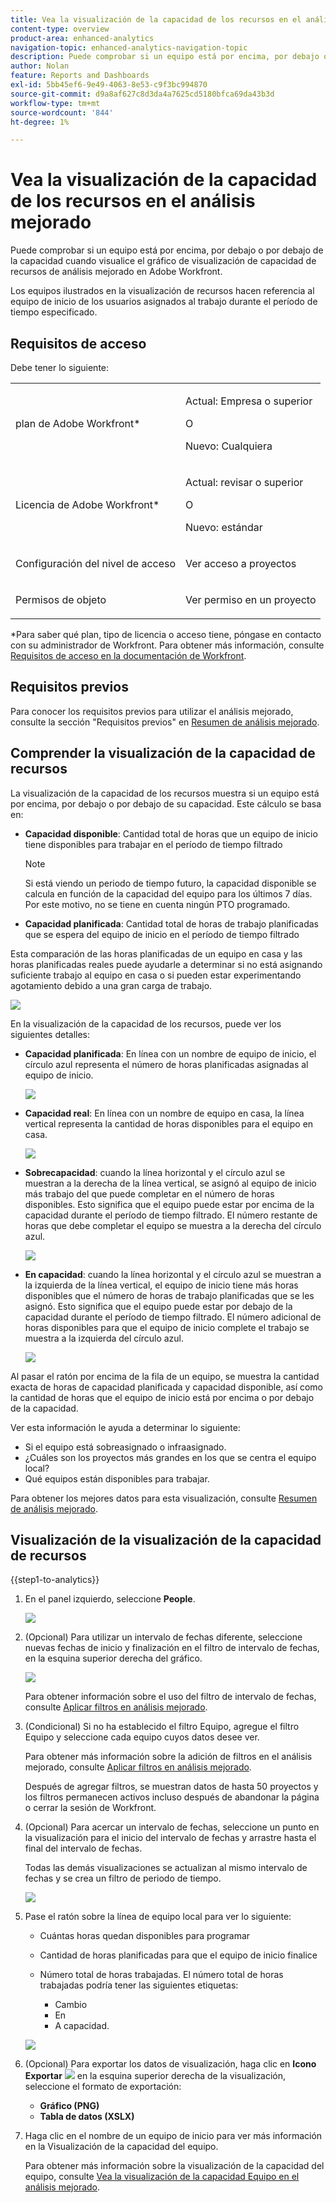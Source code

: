 ```yaml
---
title: Vea la visualización de la capacidad de los recursos en el análisis mejorado
content-type: overview
product-area: enhanced-analytics
navigation-topic: enhanced-analytics-navigation-topic
description: Puede comprobar si un equipo está por encima, por debajo o por debajo de la capacidad cuando visualice el gráfico de visualización de capacidad de recursos de análisis mejorado en Adobe Workfront.
author: Nolan
feature: Reports and Dashboards
exl-id: 5bb45ef6-9e49-4063-8e53-c9f3bc994870
source-git-commit: d9a8af627c8d3da4a7625cd5180bfca69da43b3d
workflow-type: tm+mt
source-wordcount: '844'
ht-degree: 1%

---
```


# Vea la visualización de la capacidad de los recursos en el análisis mejorado

<!--Audited: 01/2024-->

Puede comprobar si un equipo está por encima, por debajo o por debajo de la capacidad cuando visualice el gráfico de visualización de capacidad de recursos de análisis mejorado en Adobe Workfront.

Los equipos ilustrados en la visualización de recursos hacen referencia al equipo de inicio de los usuarios asignados al trabajo durante el período de tiempo especificado.

## Requisitos de acceso

Debe tener lo siguiente:

<table style="table-layout:auto"> 
 <col> 
 <col> 
 <tbody> 
  <tr> 
   <td>plan de Adobe Workfront</a>*</td> 
   <td> <p>Actual: Empresa o superior</p>
   O
   <p>Nuevo: Cualquiera</p>
    </td> 
  </tr> 
  <tr> 
   <td>Licencia de Adobe Workfront*</td> 
   <td> <p>Actual: revisar o superior</p>
   O
   <p>Nuevo: estándar</p> </td> 
  </tr> 
  <tr> 
   <td role="rowheader">Configuración del nivel de acceso</td> 
   <td> <p>Ver acceso a proyectos</p></td> 
  </tr> 
  <tr> 
   <td role="rowheader">Permisos de objeto</td> 
   <td> <p>Ver permiso en un proyecto</p>  </td> 
  </tr> 
 </tbody> 
</table>

*Para saber qué plan, tipo de licencia o acceso tiene, póngase en contacto con su administrador de Workfront. Para obtener más información, consulte [Requisitos de acceso en la documentación de Workfront](/help/quicksilver/administration-and-setup/add-users/access-levels-and-object-permissions/access-level-requirements-in-documentation.md).

## Requisitos previos

Para conocer los requisitos previos para utilizar el análisis mejorado, consulte la sección &quot;Requisitos previos&quot; en [Resumen de análisis mejorado](../enhanced-analytics/enhanced-analytics-overview.md).

## Comprender la visualización de la capacidad de recursos

La visualización de la capacidad de los recursos muestra si un equipo está por encima, por debajo o por debajo de su capacidad. Este cálculo se basa en:

* **Capacidad disponible**: Cantidad total de horas que un equipo de inicio tiene disponibles para trabajar en el período de tiempo filtrado

  >[!NOTE]
  >
  >Si está viendo un periodo de tiempo futuro, la capacidad disponible se calcula en función de la capacidad del equipo para los últimos 7 días. Por este motivo, no se tiene en cuenta ningún PTO programado.

* **Capacidad planificada**: Cantidad total de horas de trabajo planificadas que se espera del equipo de inicio en el período de tiempo filtrado

Esta comparación de las horas planificadas de un equipo en casa y las horas planificadas reales puede ayudarle a determinar si no está asignando suficiente trabajo al equipo en casa o si pueden estar experimentando agotamiento debido a una gran carga de trabajo.

![](assets/resource-capacity-350x110.png)

En la visualización de la capacidad de los recursos, puede ver los siguientes detalles:

* **Capacidad planificada**: En línea con un nombre de equipo de inicio, el círculo azul representa el número de horas planificadas asignadas al equipo de inicio.

  ![](assets/resource-capacity-blue-circle.png)

* **Capacidad real**: En línea con un nombre de equipo en casa, la línea vertical representa la cantidad de horas disponibles para el equipo en casa.

  ![](assets/resource-capacity-vertical-line.png)

* **Sobrecapacidad**: cuando la línea horizontal y el círculo azul se muestran a la derecha de la línea vertical, se asignó al equipo de inicio más trabajo del que puede completar en el número de horas disponibles. Esto significa que el equipo puede estar por encima de la capacidad durante el período de tiempo filtrado. El número restante de horas que debe completar el equipo se muestra a la derecha del círculo azul.

  ![](assets/resource-capacity-over-capacity.png)

* **En capacidad**: cuando la línea horizontal y el círculo azul se muestran a la izquierda de la línea vertical, el equipo de inicio tiene más horas disponibles que el número de horas de trabajo planificadas que se les asignó. Esto significa que el equipo puede estar por debajo de la capacidad durante el período de tiempo filtrado. El número adicional de horas disponibles para que el equipo de inicio complete el trabajo se muestra a la izquierda del círculo azul.

  ![](assets/resource-capacity-under-capacity.png)

Al pasar el ratón por encima de la fila de un equipo, se muestra la cantidad exacta de horas de capacidad planificada y capacidad disponible, así como la cantidad de horas que el equipo de inicio está por encima o por debajo de la capacidad.

Ver esta información le ayuda a determinar lo siguiente:

* Si el equipo está sobreasignado o infraasignado.
* ¿Cuáles son los proyectos más grandes en los que se centra el equipo local?
* Qué equipos están disponibles para trabajar.

Para obtener los mejores datos para esta visualización, consulte [Resumen de análisis mejorado](../enhanced-analytics/enhanced-analytics-overview.md).

## Visualización de la visualización de la capacidad de recursos

{{step1-to-analytics}}

1. En el panel izquierdo, seleccione **People**.

   ![](assets/people-area-cropped-qs-350x276.png)

1. (Opcional) Para utilizar un intervalo de fechas diferente, seleccione nuevas fechas de inicio y finalización en el filtro de intervalo de fechas, en la esquina superior derecha del gráfico.

   ![](assets/filters-select-date-range-350x344.png)

   Para obtener información sobre el uso del filtro de intervalo de fechas, consulte [Aplicar filtros en análisis mejorado](../enhanced-analytics/use-enhanced-analytics-filters.md).

1. (Condicional) Si no ha establecido el filtro Equipo, agregue el filtro Equipo y seleccione cada equipo cuyos datos desee ver.

   Para obtener más información sobre la adición de filtros en el análisis mejorado, consulte [Aplicar filtros en análisis mejorado](../enhanced-analytics/use-enhanced-analytics-filters.md).

   Después de agregar filtros, se muestran datos de hasta 50 proyectos y los filtros permanecen activos incluso después de abandonar la página o cerrar la sesión de Workfront.

1. (Opcional) Para acercar un intervalo de fechas, seleccione un punto en la visualización para el inicio del intervalo de fechas y arrastre hasta el final del intervalo de fechas.

   Todas las demás visualizaciones se actualizan al mismo intervalo de fechas y se crea un filtro de periodo de tiempo.

   ![](assets/timeframe-filter-350x220.png)

1. Pase el ratón sobre la línea de equipo local para ver lo siguiente:

   * Cuántas horas quedan disponibles para programar
   * Cantidad de horas planificadas para que el equipo de inicio finalice
   * Número total de horas trabajadas. El número total de horas trabajadas podría tener las siguientes etiquetas:

      * Cambio
      * En
      * A capacidad.

   ![](assets/resource-capacity-capacity-pop-up-350x213.png)

1. (Opcional) Para exportar los datos de visualización, haga clic en **Icono Exportar** ![](assets/export.png) en la esquina superior derecha de la visualización, seleccione el formato de exportación:

   * **Gráfico (PNG)**
   * **Tabla de datos (XSLX)**

1. Haga clic en el nombre de un equipo de inicio para ver más información en la Visualización de la capacidad del equipo.

   Para obtener más información sobre la visualización de la capacidad del equipo, consulte [Vea la visualización de la capacidad Equipo en el análisis mejorado](../enhanced-analytics/team-capacity-overview.md).


